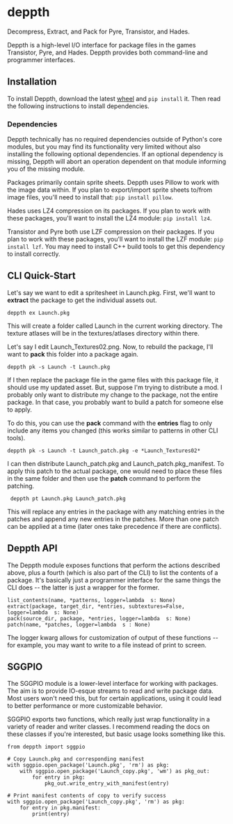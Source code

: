 ﻿# deppth
Decompress, Extract, and Pack for Pyre, Transistor, and Hades.

Deppth is a high-level I/O interface for package files in the games Transistor, Pyre, and Hades. Deppth provides both command-line and programmer interfaces.

## Installation

To install Deppth, download the latest [wheel](https://github.com/SGG-Modding/deppth/releases) and `pip install` it. Then read the following instructions to install dependencies.

### Dependencies

Deppth technically has no required dependencies outside of Python's core modules, but you may find its functionality very limited without also installing the following optional dependencies. If an optional dependency is missing, Deppth will abort an operation dependent on that module informing you of the missing module.

Packages primarily contain sprite sheets. Deppth uses Pillow to work with the image data within. If you plan to export/import sprite sheets to/from image files, you'll need to install that: `pip install pillow`.

Hades uses LZ4 compression on its packages. If you plan to work with these packages, you'll want to install the LZ4 module: `pip install lz4`.

Transistor and Pyre both use LZF compression on their packages. If you plan to work with these packages, you'll want to install the LZF module: `pip install lzf`. You may need to install C++ build tools to get this dependency to install correctly.

## CLI Quick-Start

Let's say we want to edit a spritesheet in Launch.pkg. First, we'll want to **extract** the package to get the individual assets out.

    deppth ex Launch.pkg

This will create a folder called Launch in the current working directory. The texture atlases will be in the textures/atlases directory within there.

Let's say I edit Launch_Textures02.png. Now, to rebuild the package, I'll want to **pack** this folder into a package again.

    deppth pk -s Launch -t Launch.pkg

If I then replace the package file in the game files with this package file, it should use my updated asset. But, suppose I'm trying to distribute a mod. I probably only want to distribute my change to the package, not the entire package. In that case, you probably want to build a patch for someone else to apply.

To do this, you can use the **pack** command with the **entries** flag to only include any items you changed (this works similar to patterns in other CLI tools).

    deppth pk -s Launch -t Launch_patch.pkg -e *Launch_Textures02*

I can then distribute Launch_patch.pkg and Launch_patch.pkg_manifest. To apply this patch to the actual package, one would need to place these files in the same folder and then use the **patch** command to perform the patching. 

     deppth pt Launch.pkg Launch_patch.pkg

This will replace any entries in the package with any matching entries in the patches and append any new entries in the patches. More than one patch can be applied at a time (later ones take precedence if there are conflicts).

 ## Deppth API

The Deppth module exposes functions that perform the actions described above, plus a fourth (which is also part of the CLI) to list the contents of a package. It's basically just a programmer interface for the same things the CLI does -- the latter is just a wrapper for the former.

    list_contents(name, *patterns, logger=lambda  s: None)
    extract(package, target_dir, *entries, subtextures=False, logger=lambda  s: None)
    pack(source_dir, package, *entries, logger=lambda  s: None)
    patch(name, *patches, logger=lambda  s : None)

The logger kwarg allows for customization of output of these functions -- for example, you may want to write to a file instead of print to screen.

## SGGPIO

The SGGPIO module is a lower-level interface for working with packages. The aim is to provide IO-esque streams to read and write package data. Most users won't need this, but for certain applications, using it could lead to better performance or more customizable behavior.

SGGPIO exports two functions, which really just wrap functionality in a variety of reader and writer classes. I recommend reading the docs on these classes if you're interested, but basic usage looks something like this.

    from deppth import sggpio

    # Copy Launch.pkg and corresponding manifest
    with sggpio.open_package('Launch.pkg', 'rm') as pkg:
	    with sggpio.open_package('Launch_copy.pkg', 'wm') as pkg_out:
		    for entry in pkg:
			    pkg_out.write_entry_with_manifest(entry)
	
	# Print manifest contents of copy to verify success
	with sggpio.open_package('Launch_copy.pkg', 'rm') as pkg:
		for entry in pkg.manifest:
			print(entry)

    

